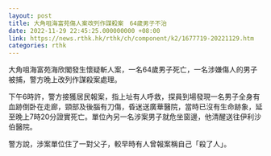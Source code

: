 ```yaml
---
layout: post
title: 大角咀海富苑傷人案改列作謀殺案　64歲男子不治
date: 2022-11-29 22:45:25.000000000 +08:00
link: https://news.rthk.hk/rthk/ch/component/k2/1677719-20221129.htm
categories: rthk
---
```


大角咀海富苑海欣閣發生懷疑斬人案，一名64歲男子死亡，一名涉嫌傷人的男子被捕，警方晚上改列作謀殺案處理。

下午6時許，警方接獲居民報案，指上址有人呼救，探員到場發現一名男子全身有血跡倒卧在走廊，頸部及後腦有刀傷，昏迷送廣華醫院，當時已沒有生命跡象，延至晚上7時20分證實死亡。單位內另一名涉案男子就危坐窗邊，他清醒送往伊利沙伯醫院。

警方說，涉案單位住了一對父子，較早時有人曾報案稱自己「殺了人」。
